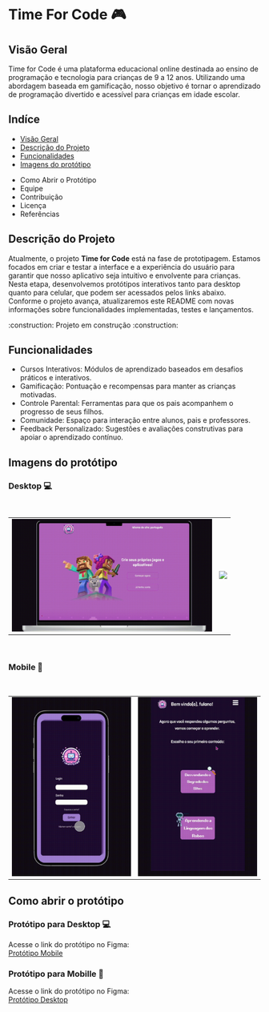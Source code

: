 # Time For Code 🎮

## Visão Geral

<p> 
Time for Code é uma plataforma educacional online destinada ao ensino de programação e tecnologia para crianças de 9 a 12 anos. Utilizando uma abordagem baseada em gamificação, nosso objetivo é tornar o aprendizado de programação divertido e acessível para crianças em idade escolar.</p> 

## Indíce
* [Visão Geral](#visão-geral)
* [Descrição do Projeto](#descrição-do-projeto)
* [Funcionalidades](#funcionalidades)
* [Imagens do protótipo](#imagens-do-protótipo)
- Como Abrir o Protótipo
- Equipe
- Contribuição
- Licença
- Referências

## Descrição do Projeto
<p>Atualmente, o projeto <b>Time for Code</b> está na fase de prototipagem. Estamos focados em criar e testar a interface e a experiência do usuário para garantir que nosso aplicativo seja intuitivo e envolvente para crianças. Nesta etapa, desenvolvemos protótipos interativos tanto para desktop quanto para celular, que podem ser acessados pelos links abaixo. Conforme o projeto avança, atualizaremos este README com novas informações sobre funcionalidades implementadas, testes e lançamentos.</p>
:construction: Projeto em construção :construction:

## Funcionalidades
- Cursos Interativos: Módulos de aprendizado baseados em desafios práticos e interativos.
- Gamificação: Pontuação e recompensas para manter as crianças motivadas.
- Controle Parental: Ferramentas para que os pais acompanhem o progresso de seus filhos.
- Comunidade: Espaço para interação entre alunos, pais e professores.
- Feedback Personalizado: Sugestões e avaliações construtivas para apoiar o aprendizado contínuo.</p>

## Imagens do protótipo

<h3>Desktop 💻</h3>
<br>

<table> 
  <tr>
    <td><img src="https://github.com/laycsz/TimeForCode/blob/main/assets/TimeForCode-.gif" width="400"></td>
    <td><img src="https://github.com/laycsz/TimeForCode/blob/main/assets/TimeForCode2.gif" width="400"></td>
  </tr>
</table>
<br>
<h3>Mobile 📱</h3>
<br>
<table> 
  <tr>
    <td><img src="https://github.com/laycsz/TimeForCode/blob/main/assets/TimeForCodeMobile.gif" width="250"></td>
    <td><img src="https://github.com/laycsz/TimeForCode/blob/main/assets/TimeForCodeMobile2.gif" width="250"></td>
  </tr>
</table>

## Como abrir o protótipo
<h3> Protótipo para Desktop 💻</h3>
<p>
Acesse o link do protótipo no Figma:
<br>
<a href="https://www.figma.com/file/nufW4WBImZUAO0peNYdlJh/Time-for-Code?type=design&node-id=0-1&mode=design">Protótipo Mobile</a>
</p>

<h3> Protótipo para Mobille 📱</h3>
<p>
Acesse o link do protótipo no Figma:
<br>
<a href="https://www.figma.com/proto/nufW4WBImZUAO0peNYdlJh/Time-for-Code?type=design&node-id=206-1029&t=frOjcPn8dB5SauPq-1&scaling=min-zoom&page-id=27%3A1332&starting-point-node-id=206%3A1029&show-proto-sidebar=1&mode=design
">Protótipo Desktop</a>
</p>

    

